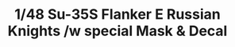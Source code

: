 ---
layout: product
title: "1/48 Su-35S Flanker E Russian Knights /w special Mask & Decal"
price: "TBA" 
desc: "Maketa"
img_path: "/assets/img/GWHS4812.webp"
brand: "N/A"
available: false
special_offer: false
new: false
soon: false
cat: "010000"
subcat: "010900"
subsubcat: "0N/A"
sifra: "GWHS4812"
popular: false
spec: false
---